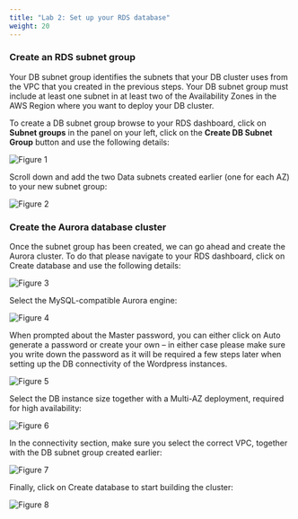 ```yaml
---
title: "Lab 2: Set up your RDS database"
weight: 20
---
```


### Create an RDS subnet group

Your DB subnet group identifies the subnets that your DB cluster uses from the VPC that you created in the previous steps. Your DB subnet group must include at least one subnet in at least two of the Availability Zones in the AWS Region where you want to deploy your DB cluster.

To create a DB subnet group browse to your RDS dashboard, click on **Subnet groups** in the panel on your left, click on the **Create DB Subnet Group** button and use the following details:


![Figure 1](/images/rds1.png)

Scroll down and add the two Data subnets created earlier (one for each AZ) to your new subnet group:

![Figure 2](/images/rds2.png)

### Create the Aurora database cluster

Once the subnet group has been created, we can go ahead and create the Aurora cluster. To do that please navigate to your RDS dashboard, click on Create database and use the following details:

![Figure 3](/images/rds3.png)

Select the MySQL-compatible Aurora engine:

![Figure 4](/images/rds4.png)

When prompted about the Master password, you can either click on Auto generate a password or create your own – in either case please make sure you write down the password as it will be required a few steps later when setting up the DB connectivity of the Wordpress instances.

![Figure 5](/images/rds5.png)

Select the DB instance size together with a Multi-AZ deployment, required for high availability:

![Figure 6](/images/rds6.png)

In the connectivity section, make sure you select the correct VPC, together with the DB subnet group created earlier:

![Figure 7](/images/rds7.png)

Finally, click on Create database to start building the cluster:

![Figure 8](/images/rds8.png)





